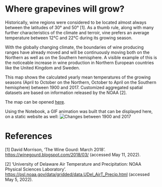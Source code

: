 # Where grapevines will grow?

Historically, wine regions were considered to be located almost always between the latitudes of 30° and 50° [1]. As a thumb rule, along with many further characteristics of the climate and terroir, vine prefers an average temperature between 12°C and 22°C during its growing season.

With the globally changing climate, the boundaries of wine producing ranges have already moved and will be continuously moving both on the Northern as well as on the Southern hemisphere. A visible example of this is the noticeable increase in wine production in Northern European countries like the United Kingdom and Sweden.

This map shows the calculated yearly mean temperatures of the growing seasons (April to October on the Northern, October to April on the Southern hemisphere) between 1900 and 2017. Customized aggregated spatial datasets are based on information released by the NOAA [2].

The map can be opened [here](https://agelanyi.github.io/climate-and-uk-wine/02-Global-Viticultural-Climate-Zones/02-Global-Viticultural-Climate-Zones.html).

Using the Notebook, a GIF animation was built that can be displayed here, on a static website as well:
![Changes between 1900 and 2017](images/1900-2017.gif)

# References

[1] David Morrison, ‘The Wine Gourd: March 2018’. https://winegourd.blogspot.com/2018/03/ (accessed May 11, 2022).

[2] ‘University of Delaware Air Temperature and Precipitation: NOAA Physical Sciences Laboratory’. https://psl.noaa.gov/data/gridded/data.UDel_AirT_Precip.html (accessed May 5, 2022).
